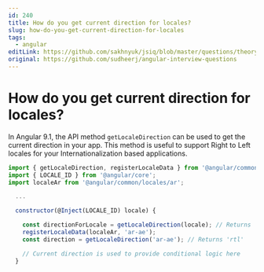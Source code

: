 ```yaml
---
id: 240
title: How do you get current direction for locales?
slug: how-do-you-get-current-direction-for-locales
tags:
  - angular
editLink: https://github.com/sakhnyuk/jsiq/blob/master/questions/theory/angular/240.md
original: https://github.com/sudheerj/angular-interview-questions
---
```


# How do you get current direction for locales?

In Angular 9.1, the API method `getLocaleDirection` can be used to get the current direction in your app. This method is useful to support Right to Left locales for your Internationalization based applications.

```js
import { getLocaleDirection, registerLocaleData } from '@angular/common';
import { LOCALE_ID } from '@angular/core';
import localeAr from '@angular/common/locales/ar';

  ...

  constructor(@Inject(LOCALE_ID) locale) {

    const directionForLocale = getLocaleDirection(locale); // Returns 'rtl' or 'ltr' based on the current locale
    registerLocaleData(localeAr, 'ar-ae');
    const direction = getLocaleDirection('ar-ae'); // Returns 'rtl'

    // Current direction is used to provide conditional logic here
  }
```